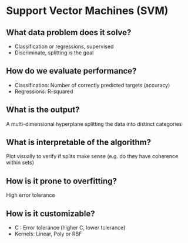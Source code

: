 # Support Vector Machines (SVM)
## What data problem does it solve?

* Classification or regressions, supervised
* Discriminate, splitting is the goal 

## How do we evaluate performance?

* Classification: Number of correctly predicted targets (accuracy)
* Regressions: R-squared

## What is the output?

A multi-dimensional hyperplane splitting the data into distinct categories

## What is interpretable of the algorithm?

Plot visually to verify if splits make sense (e.g. do they have coherence within sets)

## How is it prone to overfitting?

High error tolerance

## How is it customizable?

* C : Error tolerance (higher C, lower tolerance)
* Kernels: Linear, Poly or RBF
